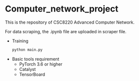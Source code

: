 # Computer_network_project

This is the repository of CSC8220 Advanced Computer Network.

For data scraping, the .ipynb file are uploaded in scraper file.

- Training
    ```bash
    python main.py
    ```
- Basic tools requirement
    - PyTorch 3.6 or higher
    - Catalyst
    - TensorBoard


